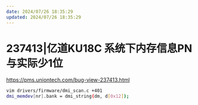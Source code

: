 ```yaml
---
date: 2024/07/26 18:35:29
updated: 2024/07/26 18:35:29
---
```


# 237413|亿道KU18C  系统下内存信息PN与实际少1位

<https://pms.uniontech.com/bug-view-237413.html>

```bash
vim drivers/firmware/dmi_scan.c +401
dmi_memdev[nr].bank = dmi_string(dm, d[0x12]);
```
